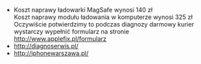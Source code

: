 - Koszt naprawy ładowarki MagSafe wynosi 140 zł  
  Koszt naprawy modułu ładowania w komputerze wynosi 325 zł  
  Oczywiście potwierdzimy to podczas diagnozy
  darmowy kurier
  wystarczy wypełnić formularz na stronie http://www.applefix.pl/formularz
- http://diagnoserwis.pl/
- http://iphonewarszawa.pl/
